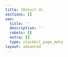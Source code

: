 ```yaml
---
title: COntact Us
sections: []
seo:
  title: ''
  description: ''
  robots: []
  extra: []
  type: stackbit_page_meta
layout: advanced
---
```

